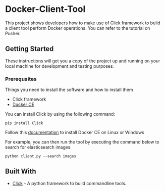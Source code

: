 # Docker-Client-Tool   

This project shows developers how to make use of Click framework to build a client tool perform Docker operations. You can
refer to the tutorial on Pusher.   


## Getting Started

These instructions will get you a copy of the project up and running on your local machine for development and testing purposes.


### Prerequsites  

Things you need to install the software and how to install them  

- Click framework 
- [Docker CE](https://docs.docker.com/install/)

You can install Click by using the following command:  

`pip install Click`   

Follow this [documentation](https://docs.docker.com/install/) to install Docker CE on Linux or Windows  

For example, you can then run the tool by executing the command below to search for elasticsearch images

`python client.py --search images`



## Built With  

- [Click](https://click.palletsprojects.com/en/7.x/) - A python framework to build commandline tools.
